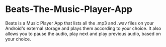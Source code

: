 # Beats-The-Music-Player-App
Beats is a Music Player App that lists all the .mp3 and .wav files on your Android's external storage and plays them according to your choice. It also allows you to pause the audio, play next and play previous audio, based on your choice. 
